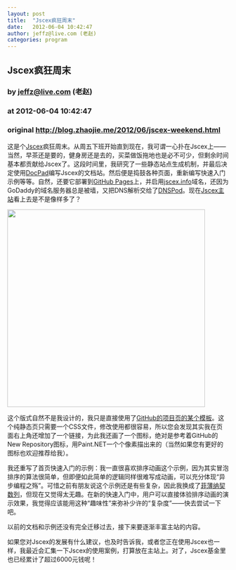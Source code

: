 ```yaml
---
layout: post
title:  "Jscex疯狂周末"
date:   2012-06-04 10:42:47
author: jeffz@live.com (老赵)
categories: program
---
```


## Jscex疯狂周末
### by jeffz@live.com (老赵)
### at 2012-06-04 10:42:47
### original <http://blog.zhaojie.me/2012/06/jscex-weekend.html>

<p>这是个<a href="https://github.com/JeffreyZhao/jscex">Jscex</a>疯狂周末。从周五下班开始直到现在，我可谓一心扑在Jscex上——当然，早茶还是要的，健身房还是去的，买菜做饭拖地也是必不可少，但剩余时间基本都贡献给Jscex了。这段时间里，我研究了一些静态站点生成机制，并最后决定使用<a href="https://github.com/bevry/docpad">DocPad</a>编写Jscex的文档站。然后便是捣鼓各种页面，重新编写快速入门示例等等。自然，还要它部署到<a href="http://pages.github.com/">GitHub Pages</a>上，并启用<a href="http://jscex.info/">jscex.info</a>域名，还因为GoDaddy的域名服务器总是被墙，又把DNS解析交给了<a href="https://www.dnspod.cn/">DNSPod</a>。现在<a href="http://jscex.info/zh-cn/">Jscex主站</a>看上去是不是像样多了？</p>

<p><a href="http://img.zhaojie.me/blog/jscex-homepage-20120604.png" alt="Jscex 新首页"><img src="http://img.zhaojie.me/blog/jscex-homepage-20120604.png" width="450"></a></p>

<p>这个版式自然不是我设计的，我只是直接使用了<a href="http://jeffreyzhao.github.com/jscex/">GitHub的项目页的某个模板</a>。这个纯静态页只需要一个CSS文件，修改使用都很容易，所以您会发现其实我在页面右上角还增加了一个链接，为此我还画了一个图标，绝对是参考着GitHub的New Repository图标，用Paint.NET一个个像素描出来的（当然如果您有更好的图标也欢迎推荐给我）。</p>

<p>我还重写了首页快速入门的示例：我一直很喜欢排序动画这个示例，因为其实冒泡排序的算法很简单，但即便如此简单的逻辑同样很难写成动画，可以充分体现“异步编程之殇”。可惜之前有朋友说这个示例还是有些复杂，因此我换成了<a href="http://en.wikipedia.org/wiki/Fibonacci_number">菲薄纳契数列</a>，但现在又觉得太无趣。在新的快速入门中，用户可以直接体验排序动画的演示效果，我觉得应该能用这种“趣味性”来弥补少许的“复杂度”——快去尝试一下吧。</p>

<p>以前的文档和示例还没有完全迁移过去，接下来要逐渐丰富主站的内容。</p>

<p>如果您对Jscex的发展有什么建议，也及时告诉我，或者您正在使用Jscex也一样，我最近会汇集一下Jscex的使用案例，打算放在主站上。对了，Jscex基金里也已经累计了超过6000元钱呢！</p>